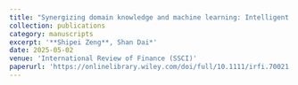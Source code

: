 ```yaml
---
title: "Synergizing domain knowledge and machine learning: Intelligent early fraud detection enhanced by earnings management analysis"
collection: publications
category: manuscripts
excerpt: '**Shipei Zeng**, Shan Dai*'
date: 2025-05-02
venue: 'International Review of Finance (SSCI)'
paperurl: 'https://onlinelibrary.wiley.com/doi/full/10.1111/irfi.70021'
---
```

